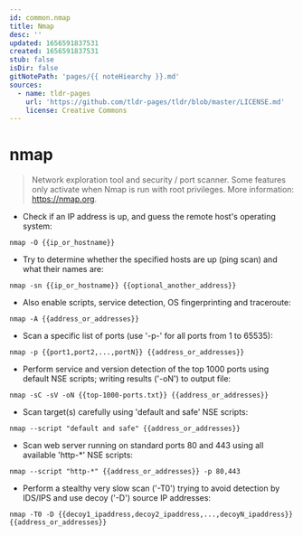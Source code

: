 ```yaml
---
id: common.nmap
title: Nmap
desc: ''
updated: 1656591837531
created: 1656591837531
stub: false
isDir: false
gitNotePath: 'pages/{{ noteHiearchy }}.md'
sources:
  - name: tldr-pages
    url: 'https://github.com/tldr-pages/tldr/blob/master/LICENSE.md'
    license: Creative Commons
---
```

# nmap

> Network exploration tool and security / port scanner.
> Some features only activate when Nmap is run with root privileges.
> More information: <https://nmap.org>.

- Check if an IP address is up, and guess the remote host's operating system:

`nmap -O {{ip_or_hostname}}`

- Try to determine whether the specified hosts are up (ping scan) and what their names are:

`nmap -sn {{ip_or_hostname}} {{optional_another_address}}`

- Also enable scripts, service detection, OS fingerprinting and traceroute:

`nmap -A {{address_or_addresses}}`

- Scan a specific list of ports (use '-p-' for all ports from 1 to 65535):

`nmap -p {{port1,port2,...,portN}} {{address_or_addresses}}`

- Perform service and version detection of the top 1000 ports using default NSE scripts; writing results ('-oN') to output file:

`nmap -sC -sV -oN {{top-1000-ports.txt}} {{address_or_addresses}}`

- Scan target(s) carefully using 'default and safe' NSE scripts:

`nmap --script "default and safe" {{address_or_addresses}}`

- Scan web server running on standard ports 80 and 443 using all available 'http-\*' NSE scripts:

`nmap --script "http-*" {{address_or_addresses}} -p 80,443`

- Perform a stealthy very slow scan ('-T0') trying to avoid detection by IDS/IPS and use decoy ('-D') source IP addresses:

`nmap -T0 -D {{decoy1_ipaddress,decoy2_ipaddress,...,decoyN_ipaddress}} {{address_or_addresses}}`

